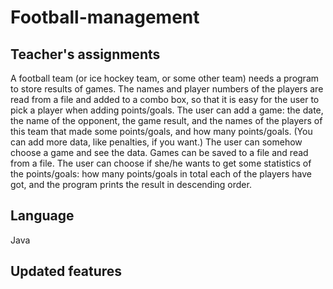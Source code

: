 # Football-management
## Teacher's assignments
A football team (or ice hockey team, or some other team) needs a program to store results of games. The names and player numbers of the players are read from a file and added to a combo box, so that it is easy for the user to pick a player when adding points/goals. The user can add a game: the date, the name of the opponent, the game result, and the names of the players of this team that made some points/goals, and how many points/goals. (You can add more data, like penalties, if you want.) The user can somehow choose a game and see the data. Games can be saved to a file and read from a file.
The user can choose if she/he wants to get some statistics of the points/goals: how many points/goals in total each of the players have got, and the program prints the result in descending order.

## Language
Java

## Updated features
